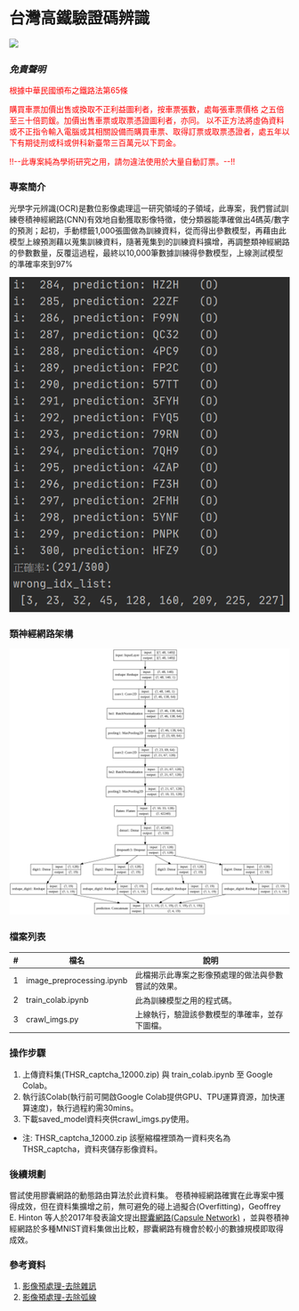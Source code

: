 # 台灣高鐵驗證碼辨識

![](https://img.shields.io/badge/license-MIT-blue)

### *免責聲明*
<font color=red>根據中華民國頒布之鐵路法第65條</font>

<font color=red>購買車票加價出售或換取不正利益圖利者，按車票張數，處每張車票價格
之五倍至三十倍罰鍰。加價出售車票或取票憑證圖利者，亦同。
以不正方法將虛偽資料或不正指令輸入電腦或其相關設備而購買車票、取得訂票或取票憑證者，處五年以下有期徒刑或科或併科新臺幣三百萬元以下罰金。</font>


<font color=red>!!--此專案純為學術研究之用，請勿違法使用於大量自動訂票。--!!</font>

### 專案簡介
光學字元辨識(OCR)是數位影像處理這一研究領域的子領域，此專案，我們嘗試訓練卷積神經網路(CNN)有效地自動獲取影像特徵，使分類器能準確做出4碼英/數字的預測；起初，手動標籤1,000張圖做為訓練資料，從而得出參數模型，再藉由此模型上線預測藉以蒐集訓練資料，隨著蒐集到的訓練資料擴增，再調整類神經網路的參數數量，反覆這過程，最終以10,000筆數據訓練得參數模型，上線測試模型的準確率來到97%

![](test_result.PNG)

### 類神經網路架構
![](network_architecture.png)

### 檔案列表
| # | 檔名 | 說明 |
|---|---|---|
| 1 | image_preprocessing.ipynb | 此檔揭示此專案之影像預處理的做法與參數嘗試的效果。 |
| 2 | train_colab.ipynb | 此為訓練模型之用的程式碼。 |
| 3 | crawl_imgs.py | 上線執行，驗證該參數模型的準確率，並存下圖檔。 |
### 操作步驟
1. 上傳資料集(THSR_captcha_12000.zip) 與 train_colab.ipynb 至 Google Colab。
1. 執行該Colab(執行前可開啟Google Colab提供GPU、TPU運算資源，加快運算速度)，執行過程約需30mins。
1. 下載saved_model資料夾供crawl_imgs.py使用。

* 注: THSR_captcha_12000.zip 該壓縮檔裡頭為一資料夾名為THSR_captcha，資料夾儲存影像資料。

### 後續規劃
嘗試使用膠囊網路的動態路由算法於此資料集。
卷積神經網路確實在此專案中獲得成效，但在資料集擴增之前，無可避免的碰上過擬合(Overfitting)，Geoffrey E. Hinton 等人於2017年發表論文提出[膠囊網路(Capsule Network)](https://arxiv.org/pdf/1710.09829.pdf) ，並與卷積神經網路於多種MNIST資料集做出比較，膠囊網路有機會於較小的數據規模即取得成效。

### 參考資料
1. [影像預處理-去除雜訊](https://youtu.be/6HGbKdB4kVY)
1. [影像預處理-去除弧線](https://youtu.be/4DHcOPSfC4c)